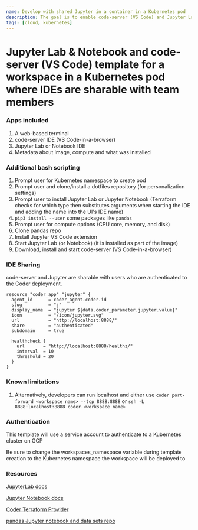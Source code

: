 ```yaml
---
name: Develop with shared Jupyter in a container in a Kubernetes pod
description: The goal is to enable code-server (VS Code) and Jupyter Lab or Jupyter Notebook - with IDEs sharable
tags: [cloud, kubernetes]
---
```


# Jupyter Lab & Notebook and code-server (VS Code) template for a workspace in a Kubernetes pod where IDEs are sharable with team members

### Apps included
1. A web-based terminal
1. code-server IDE (VS Code-in-a-browser)
1. Jupyter Lab or Notebook IDE
1. Metadata about image, compute and what was installed

### Additional bash scripting
1. Prompt user for Kubernetes namespace to create pod
1. Prompt user and clone/install a dotfiles repository (for personalization settings)
1. Prompt user to install Jupyter Lab or Jupyter Notebook (Terraform checks for which type then substitutes arguments when starting the IDE and adding the name into the UI's IDE name)
1. `pip3 install --user` some packages like `pandas`
1. Prompt user for compute options (CPU core, memory, and disk)
1. Clone pandas repo
1. Install Jupyter VS Code extension
1. Start Jupyter Lab (or Notebook) (it is installed as part of the image)
1. Download, install and start code-server (VS Code-in-a-browser)

### IDE Sharing

code-server and Jupyter are sharable with users who are authenticated to the Coder deployment.

```hcl
resource "coder_app" "jupyter" {
  agent_id      = coder_agent.coder.id
  slug          = "j"  
  display_name  = "jupyter ${data.coder_parameter.jupyter.value}"
  icon          = "/icon/jupyter.svg"
  url           = "http://localhost:8888/"
  share         = "authenticated"
  subdomain     = true  

  healthcheck {
    url       = "http://localhost:8888/healthz/"
    interval  = 10
    threshold = 20
  }  
}
```

### Known limitations
1. Alternatively, developers can run localhost and either use `coder port-forward <workspace name> --tcp 8888:8888` or `ssh -L 8888:localhost:8888 coder.<workspace name>`

### Authentication

This template will use a service account to authenticate to a Kubernetes cluster on GCP

Be sure to change the workspaces_namespace variable during template creation to the Kubernetes namespace the workspace will be deployed to

### Resources
[JupyterLab docs](https://jupyter-server.readthedocs.io/en/latest/index.html)

[Jupyter Notebook docs](https://jupyter-notebook.readthedocs.io/en/stable/)

[Coder Terraform Provider](https://registry.terraform.io/providers/coder/coder/latest/docs/resources/app)

[pandas Jupyter notebook and data sets repo](https://github.com/sharkymark/pandas_automl)
